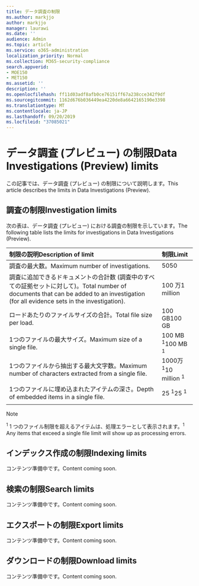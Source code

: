 ```yaml
---
title: データ調査の制限
ms.author: markjjo
author: markjjo
manager: laurawi
ms.date: ''
audience: Admin
ms.topic: article
ms.service: o365-administration
localization_priority: Normal
ms.collection: M365-security-compliance
search.appverid:
- MOE150
- MET150
ms.assetid: ''
description: ''
ms.openlocfilehash: ff11d03adf8afb0ce76151ff67a238cce342f9df
ms.sourcegitcommit: 1162d676b036449ea4220de8a6642165190e3398
ms.translationtype: MT
ms.contentlocale: ja-JP
ms.lasthandoff: 09/20/2019
ms.locfileid: "37085021"
---
```

# <a name="data-investigations-preview-limits"></a><span data-ttu-id="155d5-102">データ調査 (プレビュー) の制限</span><span class="sxs-lookup"><span data-stu-id="155d5-102">Data Investigations (Preview) limits</span></span>

<span data-ttu-id="155d5-103">この記事では、データ調査 (プレビュー) の制限について説明します。</span><span class="sxs-lookup"><span data-stu-id="155d5-103">This article describes the limits in Data Investigations (Preview).</span></span>

## <a name="investigation-limits"></a><span data-ttu-id="155d5-104">調査の制限</span><span class="sxs-lookup"><span data-stu-id="155d5-104">Investigation limits</span></span>

<span data-ttu-id="155d5-105">次の表は、データ調査 (プレビュー) における調査の制限を示しています。</span><span class="sxs-lookup"><span data-stu-id="155d5-105">The following table lists the limits for investigations in Data Investigations (Preview).</span></span> 
    
  |<span data-ttu-id="155d5-106">**制限の説明**</span><span class="sxs-lookup"><span data-stu-id="155d5-106">**Description of limit**</span></span>|<span data-ttu-id="155d5-107">**制限**</span><span class="sxs-lookup"><span data-stu-id="155d5-107">**Limit**</span></span>|
  |:-----|:-----|
  |<span data-ttu-id="155d5-108">調査の最大数。</span><span class="sxs-lookup"><span data-stu-id="155d5-108">Maximum number of investigations.</span></span>  <br/> |<span data-ttu-id="155d5-109">50</span><span class="sxs-lookup"><span data-stu-id="155d5-109">50</span></span>  <br/> |
  |<span data-ttu-id="155d5-110">調査に追加できるドキュメントの合計数 (調査中のすべての証拠セットに対して)。</span><span class="sxs-lookup"><span data-stu-id="155d5-110">Total number of documents that can be added to an investigation (for all evidence sets in the investigation).</span></span>  <br/> |<span data-ttu-id="155d5-111">100 万</span><span class="sxs-lookup"><span data-stu-id="155d5-111">1 million</span></span>  <br/> |
  |<span data-ttu-id="155d5-112">ロードあたりのファイルサイズの合計。</span><span class="sxs-lookup"><span data-stu-id="155d5-112">Total file size per load.</span></span>  <br/> |<span data-ttu-id="155d5-113">100 GB</span><span class="sxs-lookup"><span data-stu-id="155d5-113">100 GB</span></span>  <br/> |
  |<span data-ttu-id="155d5-114">1つのファイルの最大サイズ。</span><span class="sxs-lookup"><span data-stu-id="155d5-114">Maximum size of a single file.</span></span>   <br/> |<span data-ttu-id="155d5-115">100 MB <sup>1</sup></span><span class="sxs-lookup"><span data-stu-id="155d5-115">100 MB <sup>1</sup></span></span> <br/> |
  |<span data-ttu-id="155d5-116">1つのファイルから抽出する最大文字数。</span><span class="sxs-lookup"><span data-stu-id="155d5-116">Maximum number of characters extracted from a single file.</span></span>  <br/> |<span data-ttu-id="155d5-117">1000万<sup>1</sup></span><span class="sxs-lookup"><span data-stu-id="155d5-117">10 million <sup>1</sup></span></span> <br/> |
  |<span data-ttu-id="155d5-118">1つのファイルに埋め込まれたアイテムの深さ。</span><span class="sxs-lookup"><span data-stu-id="155d5-118">Depth of embedded items in a single file.</span></span>  <br/> |<span data-ttu-id="155d5-119">25 <sup>1</sup></span><span class="sxs-lookup"><span data-stu-id="155d5-119">25 <sup>1</sup></span></span> <br/> |
|||
> [!NOTE]
><span data-ttu-id="155d5-120"><sup>1</sup> 1 つのファイル制限を超えるアイテムは、処理エラーとして表示されます。</span><span class="sxs-lookup"><span data-stu-id="155d5-120"><sup>1</sup>  Any items that exceed a single file limit will show up as processing errors.</span></span>

## <a name="indexing-limits"></a><span data-ttu-id="155d5-121">インデックス作成の制限</span><span class="sxs-lookup"><span data-stu-id="155d5-121">Indexing limits</span></span>

<span data-ttu-id="155d5-122">コンテンツ準備中です。</span><span class="sxs-lookup"><span data-stu-id="155d5-122">Content coming soon.</span></span>

## <a name="search-limits"></a><span data-ttu-id="155d5-123">検索の制限</span><span class="sxs-lookup"><span data-stu-id="155d5-123">Search limits</span></span>

<span data-ttu-id="155d5-124">コンテンツ準備中です。</span><span class="sxs-lookup"><span data-stu-id="155d5-124">Content coming soon.</span></span>

## <a name="export-limits"></a><span data-ttu-id="155d5-125">エクスポートの制限</span><span class="sxs-lookup"><span data-stu-id="155d5-125">Export limits</span></span>

<span data-ttu-id="155d5-126">コンテンツ準備中です。</span><span class="sxs-lookup"><span data-stu-id="155d5-126">Content coming soon.</span></span>

## <a name="download-limits"></a><span data-ttu-id="155d5-127">ダウンロードの制限</span><span class="sxs-lookup"><span data-stu-id="155d5-127">Download limits</span></span>

<span data-ttu-id="155d5-128">コンテンツ準備中です。</span><span class="sxs-lookup"><span data-stu-id="155d5-128">Content coming soon.</span></span>

